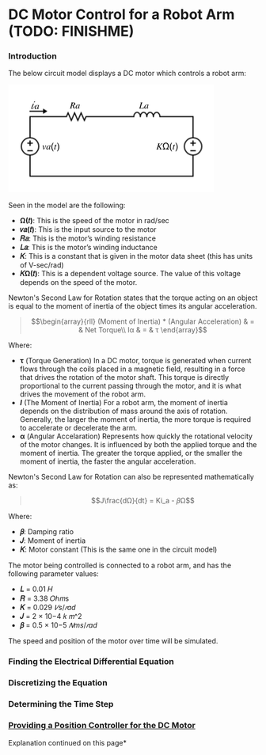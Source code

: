 # DC Motor Control for a Robot Arm (TODO: FINISHME)
### Introduction
The below circuit model displays a DC motor which controls a robot arm:

![DCMotorCircuit](https://github.com/QueenSophiaLo/MATLAB-Circuits-Projects/blob/main/Images/DC%20Robot%20Arm%20Motor.png)

Seen in the model are the following:
  * **Ω(𝑡)**: This is the speed of the motor in rad/sec
  * **𝑣𝑎(𝑡)**: This is the input source to the motor
  * **𝑅𝑎**: This is the motor’s winding resistance
  * **𝐿𝑎**: This is the motor’s winding inductance
  * **𝐾**: This is a constant that is given in the motor data sheet (this has units of V-sec/rad)
  * **𝐾Ω(𝑡)**: This is a dependent voltage source. The value of this voltage depends on the speed of the motor.

Newton's Second Law for Rotation states that the torque acting on an object is equal to the moment of inertia of the object times its angular acceleration.
> $$\begin{array}{rll}
>  	(Moment of Inertia) * (Angular Acceleration)  & = & Net Torque\\
> 	Iα & = & τ
> \end{array}$$

Where:
 * **τ** (Torque Generation) In a DC motor, torque is generated when current flows through the coils placed in a magnetic field, resulting in a force that drives the rotation of the motor shaft. This torque is directly proportional to the current passing through the motor, and it is what drives the movement of the robot arm.
 * **$I$** (The Moment of Inertia) For a robot arm, the moment of inertia depends on the distribution of mass around the axis of rotation. Generally, the larger the moment of inertia, the more torque is required to accelerate or decelerate the arm.
 * **α** (Angular Accelaration) Represents how quickly the rotational velocity of the motor changes. It is influenced by both the applied torque and the moment of inertia. The greater the torque applied, or the smaller the moment of inertia, the faster the angular acceleration.

Newton's Second Law for Rotation can also be represented mathematically as:
> $$J\frac{dΩ}{dt} = Ki_a - 𝛽Ω$$

Where:
  * **𝛽**: Damping ratio
  * **𝐽**: Moment of inertia
  * **𝐾**: Motor constant (This is the same one in the circuit model)

The motor being controlled is connected to a robot arm, and has the following parameter values:
  * **𝐿** = 0.01 𝐻
  * **𝑅** = 3.38 𝑂ℎ𝑚s
  * **𝐾** = 0.029 $𝑉s/𝑟ad$
  * **𝐽** = 2 × 10−4 𝑘 𝑚^2
  * **𝛽** = 0.5 × 10−5 $𝑁ms/𝑟ad$

The speed and position of the motor over time will be simulated.

### Finding the Electrical Differential Equation

### Discretizing the Equation

### Determining the Time Step

### [Providing a Position Controller for the DC Motor](https://github.com/QueenSophiaLo/MATLAB-Circuits-Projects/blob/main/Circuit%20Simulation/DC%20Motor%20Control%20for%20a%20Robot%20Arm/PositionController.md)
Explanation continued on this page*
